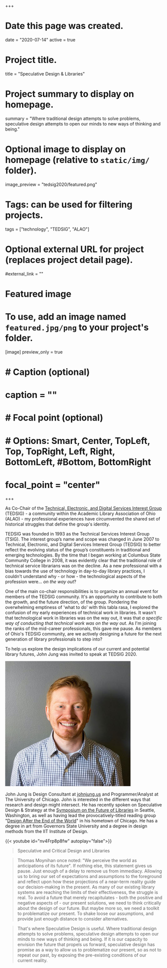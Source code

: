 +++
# Date this page was created.
date = "2020-07-14"
active = true

# Project title.
title = "Speculative Design & Libraries"

# Project summary to display on homepage.
summary = "Where traditional design attempts to solve problems, speculative design attempts to open our minds to new ways of thinking and being."

# Optional image to display on homepage (relative to `static/img/` folder).
image_preview = "tedsig2020/featured.png"

# Tags: can be used for filtering projects.
tags = ["technology", "TEDSIG", "ALAO"]

# Optional external URL for project (replaces project detail page).
#external_link = ""

# Featured image
# To use, add an image named `featured.jpg/png` to your project's folder.
[image]
   preview_only = true
#  # Caption (optional)
#  caption = ""
#
#  # Focal point (optional)
#  # Options: Smart, Center, TopLeft, Top, TopRight, Left, Right, BottomLeft, #Bottom, BottomRight
   # focal_point = "center"

+++

As Co-Chair of the [Technical, Electronic, and Digital Services Interest Group](https://www.alaoweb.org/igs/tedsig/index.html) (TEDSIG) - a community within the Academic Library Association of Ohio (ALAO) - my professional experiences have circumvented the shared set of historical struggles that define the group's identity.

TEDSIG was founded in 1993 as the Technical Services Interest Group (TSIG). The interest group’s name and scope was changed in June 2007 to Technical, Electronic, and Digital Services Interest Group (TEDSIG) to better reflect the evolving status of the group’s constituents in traditional and emerging technologies. By the time that I began working at Columbus State Community College in 2008, it was evidently clear that the traditional role of technical service librarians was on the decline. As a new professional with a bias towards the use of technology in day-to-day library practices, I couldn't understand why - or how -  the technological aspects of the profession were... _on the way out_?

One of the main co-chair responsibilities is to organize an annual event for members of the TEDSIG community. It's an opportunity to contribute to both the growth, and the future direction, of the group. Pondering the overwhelming emptiness of 'what to do' with this tabla rasa, I explored the confusion of my early experiences of technical work in libraries. It wasn't that technological work in libraries was on the way out, it was that _a specific way of conducting that technical work was on the way out_. As I'm joining the ranks of the mid-career professionals, this gave me pause. As members of Ohio's TEDSIG community, are we actively designing a future for the next generation of library professionals to step into?

To help us explore the design implications of our current and potential library futures, John Jung was invited to speak at TEDSIG 2020.

![photo of John Jung](john_jung.jpg)

John Jung is Design Consultant at [johnjung.us](https://johnjung.us/) and Programmer/Analyst at The University of Chicago. John is interested in the different ways that research and design might intersect. He has recently spoken on Speculative Design & Strategy at the [Symposium on the Future of Libraries](https://johnjung.us/scd_and_strategy.pdf) in Seattle, Washington, as well as having lead the provocatively-titled reading group "[Design After the End of the World](https://www.latitudechicago.org/classes-and-workshops/reading-group-design-after-the-end-of-the-world)" in his hometown of Chicago. He has a degree in art from Governors State University and a degree in design methods from the IIT Institute of Design.

{{< youtube id="nv4Frp8p8fw" autoplay="false">}} 

>Speculative and Critical Design and Libraries

>Thomas Moynihan once noted: "We perceive the world as anticipations of its future". If nothing else, this statement gives us pause. Just enough of a delay to remove us from immediacy. Allowing us to bring our set of expectations and assumptions to the foreground and reflect upon how these projections of a near-term reality guide our decision-making in the present. As many of our existing library systems are reaching the limits of their effectiveness, the struggle is real. To avoid a future that merely recapitulates - both the positive and negative aspects of - our present solutions, we need to think critically about the design of our future. But maybe more so, we need a toolkit to problematize our present. To shake loose our assumptions, and provide just enough distance to consider alternatives.

>That's where Speculative Design is useful. Where traditional design attempts to solve problems, speculative design attempts to open our minds to new ways of thinking and being. If it is our capacity to envision the future that propels us forward, speculative design has promise as a way to allow us to problematize our present, so as not to repeat our past, by exposing the pre-existing conditions of our current reality.
